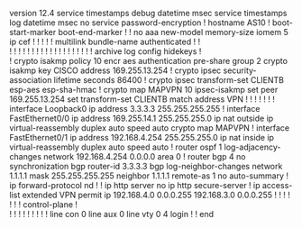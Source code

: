 version 12.4
service timestamps debug datetime msec
service timestamps log datetime msec
no service password-encryption
!
hostname AS10
!
boot-start-marker
boot-end-marker
!
!
no aaa new-model
memory-size iomem 5
ip cef
!
!
!
!
!
multilink bundle-name authenticated
!
!         
!
!
!
!
!
!
!
!
!
!
!
!
!
!
!
!
!
!
!
archive
 log config
  hidekeys
!         
!
crypto isakmp policy 10
 encr aes
 authentication pre-share
 group 2
crypto isakmp key CISCO address 169.255.13.254
!
crypto ipsec security-association lifetime seconds 86400
!
crypto ipsec transform-set CLIENTB esp-aes esp-sha-hmac 
!
crypto map MAPVPN 10 ipsec-isakmp 
 set peer 169.255.13.254
 set transform-set CLIENTB 
 match address VPN
!
!
!
!
!
!
!
interface Loopback0
 ip address 3.3.3.3 255.255.255.255
!
interface FastEthernet0/0
 ip address 169.255.14.1 255.255.255.0
 ip nat outside
 ip virtual-reassembly
 duplex auto
 speed auto
 crypto map MAPVPN
!
interface FastEthernet0/1
 ip address 192.168.4.254 255.255.255.0
 ip nat inside
 ip virtual-reassembly
 duplex auto
 speed auto
!
router ospf 1
 log-adjacency-changes
 network 192.168.4.254 0.0.0.0 area 0
!
router bgp 4
 no synchronization
 bgp router-id 3.3.3.3
 bgp log-neighbor-changes
 network 1.1.1.1 mask 255.255.255.255
 neighbor 1.1.1.1 remote-as 1
 no auto-summary
!
ip forward-protocol nd
!
!
ip http server
no ip http secure-server
!
ip access-list extended VPN
 permit ip 192.168.4.0 0.0.0.255 192.168.3.0 0.0.0.255
!
!
!
!
!
!
!
control-plane
!         
!
!
!
!
!
!
!
!
!
line con 0
line aux 0
line vty 0 4
 login
!
!
end